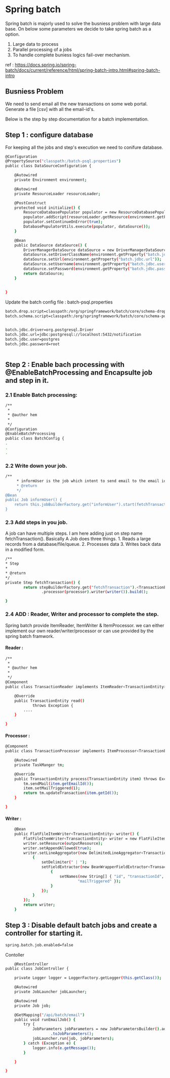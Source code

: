 # Spring batch

Spring batch is majorly used to solve the busniess problem with large data base. 
On below some parameters we decide to take spring batch as a option.

1. Large data to process
2. Parallel processing of a jobs
3. To handle complete buniess logics fail-over mechanism. 


ref :  https://docs.spring.io/spring-batch/docs/current/reference/html/spring-batch-intro.html#spring-batch-intro


## Busniess Problem 
We need to send email all the new transactions on some web portal. Generate a file [csv] with all the email-id's.


Below is the step by step documentation for a batch implementation.
## Step 1 : configure database 
For keeping all the jobs and step's execution we need to conifure database.

```bash
@Configuration
@PropertySource("classpath:/batch-psql.properties")
public class DataSourceConfiguration {

	@Autowired
	private Environment environment;

	@Autowired
	private ResourceLoader resourceLoader;

	@PostConstruct
	protected void initialize() {
		ResourceDatabasePopulator populator = new ResourceDatabasePopulator();
		populator.addScript(resourceLoader.getResource(environment.getProperty("batch.schema.script")));
		populator.setContinueOnError(true);
		DatabasePopulatorUtils.execute(populator, dataSource());
	}

	@Bean 
	public DataSource dataSource() {
		DriverManagerDataSource dataSource = new DriverManagerDataSource();
		dataSource.setDriverClassName(environment.getProperty("batch.jdbc.driver"));
		dataSource.setUrl(environment.getProperty("batch.jdbc.url"));
		dataSource.setUsername(environment.getProperty("batch.jdbc.user"));
		dataSource.setPassword(environment.getProperty("batch.jdbc.password"));
		return dataSource;
	}
	
	 
}


```

Update the batch config file : batch-psql.properties

```bash
batch.drop.script=classpath:/org/springframework/batch/core/schema-drop-postgresql.sql
batch.schema.script=classpath:/org/springframework/batch/core/schema-postgresql.sql


batch.jdbc.driver=org.postgresql.Driver
batch.jdbc.url=jdbc:postgresql://localhost:5432/notification
batch.jdbc.user=postgres
batch.jdbc.password=root
 
```

## Step 2 : Enable bach processing with @EnableBatchProcessing and Encapsulte job and step in it. 

### 2.1 Enable Batch processing:

```bash
/**
 * 
 * @author hem
 *
 */
@Configuration
@EnableBatchProcessing
public class BatchConfig {
.
.
.

```

### 2.2 Write down your job.

```bash
/**
	 * informUser is the job which intent to send email to the email id's captured in with transactions.
	 * @return
	 */
@Bean
public Job informUser() {
	return this.jobBuilderFactory.get("informUser").start(fetchTransaction()).build();
}
```
 
 ### 2.3 Add steps in you job.
 A job can have multiple steps. I am here adding just on step name fetchTransaction().
 Basically A Job does three things.
 	1. Reads a large records from a database/file/queue.
	2. Processes data
	3. Writes back data in a modified form.

```bash
/**
* Step
* 
* @return
*/
private Step fetchTransaction() {
		return stepBuilderFactory.get("fetchTransaction").<TransactionEntity, 		TransactionEntity>chunk(10).reader(reader)
				.processor(processor).writer(writer()).build();

}
```

 ### 2.4 ADD :  Reader, Writer and processor to complete the step.

Spring batch provide ItemReader, ItemWriter & ItemProcessor. we can either implement our own reader/writer/processor or can use provided by the spring batch framwork.

#### Reader :   

```bash
/**
 * 
 * @author hem
 *
 */
@Component
public class TransactionReader implements ItemReader<TransactionEntity> {

	@Override
	public TransactionEntity read()
			throws Exception {
		....
	}

}

```
#### Processor :  

```bash
@Component
public class TransactionProcessor implements ItemProcessor<TransactionEntity, TransactionEntity> {

	@Autowired
	private TaskManger tm;

	@Override
	public TransactionEntity process(TransactionEntity item) throws Exception {
		tm.sendMail(item.getEmailId());
		item.setMailTriggered(1);
		return tm.updateTransaction(item.getId());
	}

}

```
#### Writer : 

```bash
	@Bean
	public FlatFileItemWriter<TransactionEntity> writer() {
		FlatFileItemWriter<TransactionEntity> writer = new FlatFileItemWriter<>();
		writer.setResource(outputResource);
		writer.setAppendAllowed(true);
		writer.setLineAggregator(new DelimitedLineAggregator<TransactionEntity>() {
			{
				setDelimiter(" | ");
				setFieldExtractor(new BeanWrapperFieldExtractor<TransactionEntity>() {
					{
						setNames(new String[] { "id", "transactionId", "mobileNumber", "emailId", 								"amount",
								"mailTriggered" });
					}
				});
			}
		});
		return writer;
	}

```

 ## Step 3 : Disable default batch jobs and create a controller for starting it.
```bash
spring.batch.job.enabled=false	
```

Contoller
```bash
	@RestController
public class JobController {

	private Logger logger = LoggerFactory.getLogger(this.getClass());

	@Autowired
	private JobLauncher jobLauncher;

	@Autowired
	private Job job;

	@GetMapping("/api/batch/email")
	public void runEmailJob() {
		try {
			JobParameters jobParameters = new JobParametersBuilder().addLong("time", System.currentTimeMillis())
					.toJobParameters();
			jobLauncher.run(job, jobParameters);
		} catch (Exception e) {
			logger.info(e.getMessage());
		}

	}

}
```


